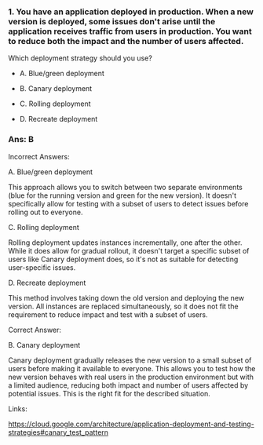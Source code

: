 ### 1. You have an application deployed in production. When a new version is deployed, some issues don't arise until the application receives traffic from users in production. You want to reduce both the impact and the number of users affected.

Which deployment strategy should you use?

- A. Blue/green deployment

- B. Canary deployment

- C. Rolling deployment

- D. Recreate deployment

### Ans: B

Incorrect Answers:

A. Blue/green deployment

This approach allows you to switch between two separate environments (blue for the running version and green for the new version). It doesn't specifically allow for testing with a subset of users to detect issues before rolling out to everyone.

C. Rolling deployment

Rolling deployment updates instances incrementally, one after the other. While it does allow for gradual rollout, it doesn't target a specific subset of users like Canary deployment does, so it's not as suitable for detecting user-specific issues.

D. Recreate deployment

This method involves taking down the old version and deploying the new version. All instances are replaced simultaneously, so it does not fit the requirement to reduce impact and test with a subset of users.



Correct Answer:

B. Canary deployment

Canary deployment gradually releases the new version to a small subset of users before making it available to everyone. This allows you to test how the new version behaves with real users in the production environment but with a limited audience, reducing both impact and number of users affected by potential issues. This is the right fit for the described situation.



Links:

https://cloud.google.com/architecture/application-deployment-and-testing-strategies#canary_test_pattern